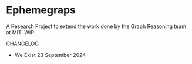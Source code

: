 # Ephemegraps

A Research Project to extend the work done by the Graph Reasoning team at MIT. WIP.

CHANGELOG
- We Exist 23 September 2024
